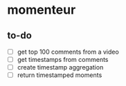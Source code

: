 # momenteur

## to-do
- [ ] get top 100 comments from a video
- [ ] get timestamps from comments
- [ ] create timestamp aggregation
- [ ] return timestamped moments  